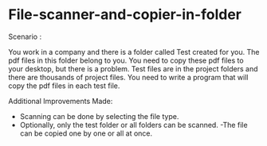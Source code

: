 # File-scanner-and-copier-in-folder
Scenario :

You work in a company and there is a folder called Test created for you. The pdf files in this folder belong to you. You need to copy these pdf files to your desktop, but there is a problem. Test files are in the project folders and there are thousands of project files. You need to write a program that will copy the pdf files in each test file.

Additional Improvements Made:

- Scanning can be done by selecting the file type.
- Optionally, only the test folder or all folders can be scanned.
-The file can be copied one by one or all at once.
